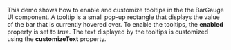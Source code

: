 This demo shows how to&nbsp;enable and customize tooltips in&nbsp;the the BarGauge UI component. A&nbsp;tooltip is&nbsp;a&nbsp;small pop-up rectangle that displays the value of&nbsp;the bar that is&nbsp;currently hovered over. To&nbsp;enable the tooltips, the **enabled** property is&nbsp;set to _true_. The text displayed by&nbsp;the tooltips is&nbsp;customized using the **customizeText** property.